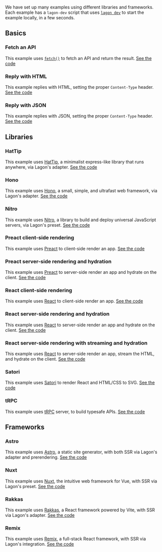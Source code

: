 We have set up many examples using different libraries and frameworks. Each example has a `lagon-dev` script that uses [`lagon dev`](/cli#lagon-dev) to start the example locally, in a few seconds.

## Basics

### Fetch an API

This example uses [`fetch()`](/runtime-apis#fetch) to fetch an API and return the result. [See the code](https://github.com/lagonapp/lagon/tree/main/examples/fetch-api)

### Reply with HTML

This example replies with HTML, setting the proper `Content-Type` header. [See the code](https://github.com/lagonapp/lagon/tree/main/examples/reply-with-html)

### Reply with JSON

This example replies with JSON, setting the proper `Content-Type` header. [See the code](https://github.com/lagonapp/lagon/tree/main/examples/reply-with-json)

## Libraries

### HatTip

This example uses [HatTip](https://github.com/hattipjs/hattip), a minimalist express-like library that runs anywhere, via Lagon's adapter. [See the code](https://github.com/lagonapp/lagon/tree/main/examples/hattip)

### Hono

This example uses [Hono](https://honojs.dev), a small, simple, and ultrafast web framework, via Lagon's adapter. [See the code](https://github.com/lagonapp/lagon/tree/main/examples/hono)

### Nitro

This example uses [Nitro](https://nitro.unjs.io/), a library to build and deploy universal JavaScript servers, via Lagon's preset. [See the code](https://github.com/lagonapp/lagon/tree/main/examples/nitro)

### Preact client-side rendering

This example uses [Preact](https://preactjs.com) to client-side render an app. [See the code](https://github.com/lagonapp/lagon/tree/main/examples/preact)

### Preact server-side rendering and hydration

This example uses [Preact](https://preactjs.com) to server-side render an app and hydrate on the client. [See the code](https://github.com/lagonapp/lagon/tree/main/examples/preact-ssr)

### React client-side rendering

This example uses [React](https://reactjs.org) to client-side render an app. [See the code](https://github.com/lagonapp/lagon/tree/main/examples/react)

### React server-side rendering and hydration

This example uses [React](https://reactjs.org) to server-side render an app and hydrate on the client. [See the code](https://github.com/lagonapp/lagon/tree/main/examples/react-ssr)

### React server-side rendering with streaming and hydration

This example uses [React](https://reactjs.org) to server-side render an app, stream the HTML, and hydrate on the client. [See the code](https://github.com/lagonapp/lagon/tree/main/examples/react-streaming)

### Satori

This example uses [Satori](https://github.com/vercel/satori) to render React and HTML/CSS to SVG. [See the code](https://github.com/lagonapp/lagon/tree/main/examples/satori)

### tRPC

This example uses [tRPC](https://trpc.io) server, to build typesafe APIs. [See the code](https://github.com/lagonapp/lagon/tree/main/examples/trpc)

## Frameworks

### Astro

This example uses [Astro](https://astro.build), a static site generator, with both SSR via Lagon's adapter and prerendering. [See the code](https://github.com/lagonapp/lagon/tree/main/examples/astro)

### Nuxt

This example uses [Nuxt](https://nuxt.com), the intuitive web framework for Vue, with SSR via Lagon's preset. [See the code](https://github.com/lagonapp/lagon/tree/main/examples/nuxt)

### Rakkas

This example uses [Rakkas](https://rakkasjs.org), a React framework powered by Vite, with SSR via Lagon's adapter. [See the code](https://github.com/lagonapp/lagon/tree/main/examples/rakkas)

### Remix

This example uses [Remix](https://remix.run), a full-stack React framework, with SSR via Lagon's integration. [See the code](https://github.com/lagonapp/lagon/tree/main/examples/remix)
